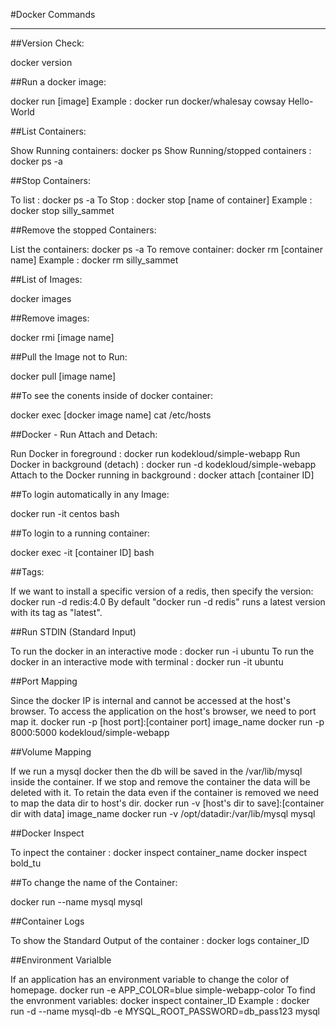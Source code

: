 #Docker Commands

--------------------------
##Version Check:

docker version

##Run a docker image:

docker run [image]
Example : docker run docker/whalesay cowsay Hello-World

##List Containers:

Show Running containers: docker ps
Show Running/stopped containers : docker ps -a

##Stop Containers:

To list : docker ps -a
To Stop : docker stop [name of container]
Example : docker stop silly_sammet

##Remove the stopped Containers:

List the containers: docker ps -a
To remove container: docker rm [container name]
Example : docker rm silly_sammet

##List of Images:

docker images

##Remove images:

docker rmi [image name]

##Pull the Image not to Run:

docker pull [image name]

##To see the conents inside of docker container:

docker exec [docker image name] cat /etc/hosts

##Docker - Run Attach and Detach:

Run Docker in foreground : docker run kodekloud/simple-webapp
Run Docker in background (detach) : docker run -d kodekloud/simple-webapp
Attach to the Docker running in background : docker attach [container ID]

##To login automatically in any Image:

docker run -it centos bash

##To login to a running container:

docker exec -it [container ID] bash

##Tags:

If we want to install a specific version of a redis, then specify the version:
docker run -d redis:4.0
By default "docker run -d redis" runs a latest version with its tag as "latest".

##Run STDIN (Standard Input)

To run the docker in an interactive mode :
docker run -i ubuntu
To run the docker in an interactive mode with terminal :
docker run -it ubuntu

##Port Mapping

Since the docker IP is internal and cannot be accessed at the host's browser.
To access the application on the host's browser, we need to port map it.
docker run -p [host port]:[container port] image_name
docker run -p 8000:5000 kodekloud/simple-webapp

##Volume Mapping

If we run a mysql docker then the db will be saved in the /var/lib/mysql inside the container.
If we stop and remove the container the data will be deleted with it.
To retain the data even if the container is removed we need to map the data dir to host's dir.
docker run -v [host's dir to save]:[container dir with data] image_name
docker run -v /opt/datadir:/var/lib/mysql mysql

##Docker Inspect

To inpect the container :
docker inspect container_name
docker inspect bold_tu

##To change the name of the Container:

docker run --name mysql mysql

##Container Logs

To show the Standard Output of the container :
docker logs container_ID

##Environment Varialble

If an application has an environment variable to change the color of homepage.
docker run -e APP_COLOR=blue simple-webapp-color
To find the envronment variables:
docker inspect container_ID
Example : docker run -d --name mysql-db -e MYSQL_ROOT_PASSWORD=db_pass123 mysql

